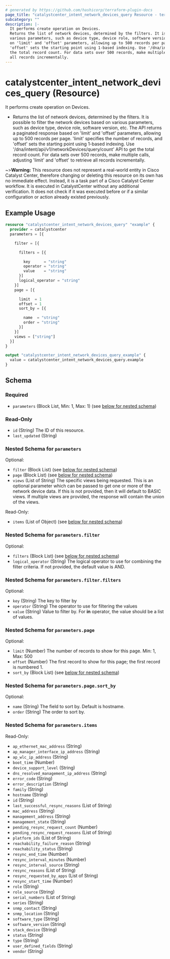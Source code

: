 ```yaml
---
# generated by https://github.com/hashicorp/terraform-plugin-docs
page_title: "catalystcenter_intent_network_devices_query Resource - terraform-provider-catalystcenter"
subcategory: ""
description: |-
  It performs create operation on Devices.
  Returns the list of network devices, determined by the filters. It is possible to filter the network devices based on
  various parameters, such as device type, device role, software version, etc. The API returns a paginated response based
  on 'limit' and 'offset' parameters, allowing up to 500 records per page. 'limit' specifies the number of records, and
  'offset' sets the starting point using 1-based indexing. Use '/dna/intent/api/v1/networkDevices/query/count' API to get
  the total record count. For data sets over 500 records, make multiple calls, adjusting 'limit' and 'offset' to retrieve
  all records incrementally.
---
```


# catalystcenter_intent_network_devices_query (Resource)

It performs create operation on Devices.

- Returns the list of network devices, determined by the filters. It is possible to filter the network devices based on
various parameters, such as device type, device role, software version, etc. The API returns a paginated response based
on 'limit' and 'offset' parameters, allowing up to 500 records per page. 'limit' specifies the number of records, and
'offset' sets the starting point using 1-based indexing. Use '/dna/intent/api/v1/networkDevices/query/count' API to get
the total record count. For data sets over 500 records, make multiple calls, adjusting 'limit' and 'offset' to retrieve
all records incrementally.


~>**Warning:**
This resource does not represent a real-world entity in Cisco Catalyst Center, therefore changing or deleting this resource on its own has no immediate effect.
Instead, it is a task part of a Cisco Catalyst Center workflow. It is executed in CatalystCenter without any additional verification. It does not check if it was executed before or if a similar configuration or action already existed previously.

## Example Usage

```terraform
resource "catalystcenter_intent_network_devices_query" "example" {
  provider = catalystcenter
  parameters = [{

    filter = [{

      filters = [{

        key      = "string"
        operator = "string"
        value    = "string"
      }]
      logical_operator = "string"
    }]
    page = [{

      limit  = 1
      offset = 1
      sort_by = [{

        name  = "string"
        order = "string"
      }]
    }]
    views = ["string"]
  }]
}

output "catalystcenter_intent_network_devices_query_example" {
  value = catalystcenter_intent_network_devices_query.example
}
```

<!-- schema generated by tfplugindocs -->
## Schema

### Required

- `parameters` (Block List, Min: 1, Max: 1) (see [below for nested schema](#nestedblock--parameters))

### Read-Only

- `id` (String) The ID of this resource.
- `last_updated` (String)

<a id="nestedblock--parameters"></a>
### Nested Schema for `parameters`

Optional:

- `filter` (Block List) (see [below for nested schema](#nestedblock--parameters--filter))
- `page` (Block List) (see [below for nested schema](#nestedblock--parameters--page))
- `views` (List of String) The specific views being requested. This is an optional parameter which can be passed to get one or more of the network device data. If this is not provided, then it will default to BASIC views. If multiple views are provided, the response will contain the union of the views.

Read-Only:

- `items` (List of Object) (see [below for nested schema](#nestedatt--parameters--items))

<a id="nestedblock--parameters--filter"></a>
### Nested Schema for `parameters.filter`

Optional:

- `filters` (Block List) (see [below for nested schema](#nestedblock--parameters--filter--filters))
- `logical_operator` (String) The logical operator to use for combining the filter criteria. If not provided, the default value is AND.

<a id="nestedblock--parameters--filter--filters"></a>
### Nested Schema for `parameters.filter.filters`

Optional:

- `key` (String) The key to filter by
- `operator` (String) The operator to use for filtering the values
- `value` (String) Value to filter by. For **in** operator, the value should be a list of values.



<a id="nestedblock--parameters--page"></a>
### Nested Schema for `parameters.page`

Optional:

- `limit` (Number) The number of records to show for this page. Min: 1, Max: 500
- `offset` (Number) The first record to show for this page; the first record is numbered 1.
- `sort_by` (Block List) (see [below for nested schema](#nestedblock--parameters--page--sort_by))

<a id="nestedblock--parameters--page--sort_by"></a>
### Nested Schema for `parameters.page.sort_by`

Optional:

- `name` (String) The field to sort by. Default is hostname.
- `order` (String) The order to sort by.



<a id="nestedatt--parameters--items"></a>
### Nested Schema for `parameters.items`

Read-Only:

- `ap_ethernet_mac_address` (String)
- `ap_manager_interface_ip_address` (String)
- `ap_wlc_ip_address` (String)
- `boot_time` (Number)
- `device_support_level` (String)
- `dns_resolved_management_ip_address` (String)
- `error_code` (String)
- `error_description` (String)
- `family` (String)
- `hostname` (String)
- `id` (String)
- `last_successful_resync_reasons` (List of String)
- `mac_address` (String)
- `management_address` (String)
- `management_state` (String)
- `pending_resync_request_count` (Number)
- `pending_resync_request_reasons` (List of String)
- `platform_ids` (List of String)
- `reachability_failure_reason` (String)
- `reachability_status` (String)
- `resync_end_time` (Number)
- `resync_interval_minutes` (Number)
- `resync_interval_source` (String)
- `resync_reasons` (List of String)
- `resync_requested_by_apps` (List of String)
- `resync_start_time` (Number)
- `role` (String)
- `role_source` (String)
- `serial_numbers` (List of String)
- `series` (String)
- `snmp_contact` (String)
- `snmp_location` (String)
- `software_type` (String)
- `software_version` (String)
- `stack_device` (String)
- `status` (String)
- `type` (String)
- `user_defined_fields` (String)
- `vendor` (String)
